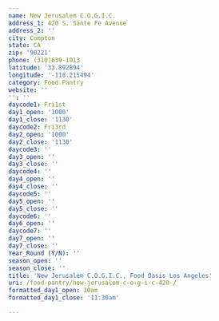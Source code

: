 ```yaml
---
name: New Jerusalem C.O.G.I.C.
address_1: 420 S. Sante Fe Avenue
address_2: ''
city: Compton
state: CA
zip: '90221'
phone: (310)639-1013
latitude: '33.892894'
longitude: '-118.215494'
category: Food Pantry
website: ''
'': ''
daycode1: Fri1st
day1_open: '1000'
day1_close: '1130'
daycode2: Fri3rd
day2_open: '1000'
day2_close: '1130'
daycode3: ''
day3_open: ''
day3_close: ''
daycode4: ''
day4_open: ''
day4_close: ''
daycode5: ''
day5_open: ''
day5_close: ''
daycode6: ''
day6_open: ''
daycode7: ''
day7_open: ''
day7_close: ''
Year_Round (Y/N): ''
season_open: ''
season_close: ''
title: 'New Jerusalem C.O.G.I.C., Food Oasis Los Angeles'
uri: /food-pantry/new-jerusalem-c-o-g-i-c-420-/
formatted_day1_open: 10am
formatted_day1_close: '11:30am'

---
```

